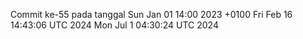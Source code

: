 Commit ke-55 pada tanggal Sun Jan 01 14:00 2023 +0100
Fri Feb 16 14:43:06 UTC 2024
Mon Jul  1 04:30:24 UTC 2024
